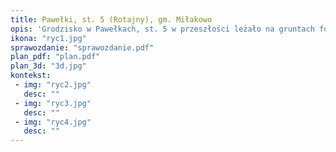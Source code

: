 ```yaml
---
title: Pawełki, st. 5 (Rotajny), gm. Miłakowo
opis: 'Grodzisko w Pawełkach, st. 5 w przeszłości leżało na gruntach folwarku Rotajny (Maulfritzen / Roteinen) i znane było pod nazwą "Schloß Berg". Obecnie jest znane jako "Góra Zamkowa". Grodzisko znajduje się na wysokim cyplu, na południowym brzegu rzeki Pasłęki. Cypel ten jest zakończeniem długiego na około 1100 m i szerokiego na około 450 m grzbietu wysoczyzny, od wschodu i zachodu ograniczonego głębokimi jarami.'
ikona: "ryc1.jpg"
sprawozdanie: "sprawozdanie.pdf"
plan_pdf: "plan.pdf"
plan_3d: "3d.jpg"
kontekst:
 - img: "ryc2.jpg"
   desc: ""
 - img: "ryc3.jpg"
   desc: ""
 - img: "ryc4.jpg"
   desc: ""
---
```

